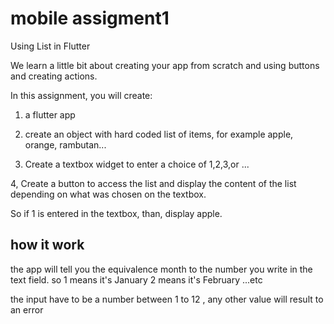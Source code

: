 # mobile assigment1

Using List in Flutter 

We learn a little bit about creating your app from scratch and using buttons and creating actions. 

In this assignment, you will create:

1) a flutter app

2) create an object with hard coded list of items, for example apple, orange, rambutan...

3) Create a textbox widget to enter a choice of 1,2,3,or ...

4, Create a button to access the list and display the content of the list depending on what was chosen on the textbox. 

So if 1 is entered in the textbox, than, display apple.

## how it work

the app will tell you the equivalence month to the number you write in the text field. so 
1 means it's January 
2  means it's February  ...etc

the input have to be a number between 1 to 12 , any other value will result to an error 
